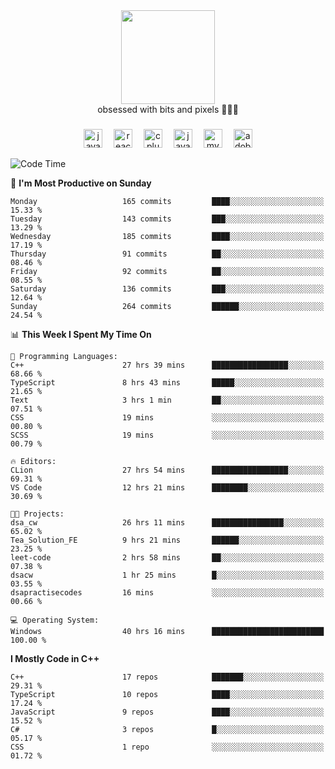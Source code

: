 


  <div align="center">
    
   <img src = "https://i.postimg.cc/W1R4TF4j/d6kpuve-c97567cf-518b-4b86-a271-5c89d88d22f7.gif"  width=150px height=150px />
 </div>

<div align="center">
  obsessed with bits and pixels 🧑‍💻🎨
</div>

  ###
<div align="center">
 <img src="https://cdn.jsdelivr.net/gh/devicons/devicon/icons/javascript/javascript-original.svg" height="30" alt="javascript logo"  />
  <img width="10" />
  <img src="https://cdn.jsdelivr.net/gh/devicons/devicon/icons/react/react-original.svg" height="30" alt="react logo"  />
  <img width="10" />
   <!--<img src="https://cdn.jsdelivr.net/gh/devicons/devicon/icons/nodejs/nodejs-original.svg" height="30" alt="nodejs logo"  />
  <img width="10" />
 <img src="https://cdn.jsdelivr.net/gh/devicons/devicon/icons/flutter/flutter-original.svg" height="30" alt="flutter logo"  />
 <img width="10" />-->
  <img src="https://cdn.jsdelivr.net/gh/devicons/devicon/icons/cplusplus/cplusplus-original.svg" height="30" alt="cpluplus logo"  />
  <img width="10" />
  <img src="https://cdn.jsdelivr.net/gh/devicons/devicon/icons/java/java-original.svg" height="30" alt="java logo"  />
  <img width="10" />
  <img src="https://skillicons.dev/icons?i=mysql" height="30" alt="mysql logo"  />
  <img width="10" />
  <img src="https://skillicons.dev/icons?i=pr" height="30" alt="adobepremierepro logo"  />
</div>

<!--START_SECTION:waka-->
![Code Time](http://img.shields.io/badge/Code%20Time-1%2C155%20hrs%209%20mins-blue)

📅 **I'm Most Productive on Sunday** 

```text
Monday                   165 commits         ████░░░░░░░░░░░░░░░░░░░░░   15.33 % 
Tuesday                  143 commits         ███░░░░░░░░░░░░░░░░░░░░░░   13.29 % 
Wednesday                185 commits         ████░░░░░░░░░░░░░░░░░░░░░   17.19 % 
Thursday                 91 commits          ██░░░░░░░░░░░░░░░░░░░░░░░   08.46 % 
Friday                   92 commits          ██░░░░░░░░░░░░░░░░░░░░░░░   08.55 % 
Saturday                 136 commits         ███░░░░░░░░░░░░░░░░░░░░░░   12.64 % 
Sunday                   264 commits         ██████░░░░░░░░░░░░░░░░░░░   24.54 % 
```


📊 **This Week I Spent My Time On** 

```text
💬 Programming Languages: 
C++                      27 hrs 39 mins      █████████████████░░░░░░░░   68.66 % 
TypeScript               8 hrs 43 mins       █████░░░░░░░░░░░░░░░░░░░░   21.65 % 
Text                     3 hrs 1 min         ██░░░░░░░░░░░░░░░░░░░░░░░   07.51 % 
CSS                      19 mins             ░░░░░░░░░░░░░░░░░░░░░░░░░   00.80 % 
SCSS                     19 mins             ░░░░░░░░░░░░░░░░░░░░░░░░░   00.79 % 

🔥 Editors: 
CLion                    27 hrs 54 mins      █████████████████░░░░░░░░   69.31 % 
VS Code                  12 hrs 21 mins      ████████░░░░░░░░░░░░░░░░░   30.69 % 

🐱‍💻 Projects: 
dsa_cw                   26 hrs 11 mins      ████████████████░░░░░░░░░   65.02 % 
Tea_Solution_FE          9 hrs 21 mins       ██████░░░░░░░░░░░░░░░░░░░   23.25 % 
leet-code                2 hrs 58 mins       ██░░░░░░░░░░░░░░░░░░░░░░░   07.38 % 
dsacw                    1 hr 25 mins        █░░░░░░░░░░░░░░░░░░░░░░░░   03.55 % 
dsapractisecodes         16 mins             ░░░░░░░░░░░░░░░░░░░░░░░░░   00.66 % 

💻 Operating System: 
Windows                  40 hrs 16 mins      █████████████████████████   100.00 % 
```

**I Mostly Code in C++** 

```text
C++                      17 repos            ███████░░░░░░░░░░░░░░░░░░   29.31 % 
TypeScript               10 repos            ████░░░░░░░░░░░░░░░░░░░░░   17.24 % 
JavaScript               9 repos             ████░░░░░░░░░░░░░░░░░░░░░   15.52 % 
C#                       3 repos             █░░░░░░░░░░░░░░░░░░░░░░░░   05.17 % 
CSS                      1 repo              ░░░░░░░░░░░░░░░░░░░░░░░░░   01.72 % 
```




<!--END_SECTION:waka-->
